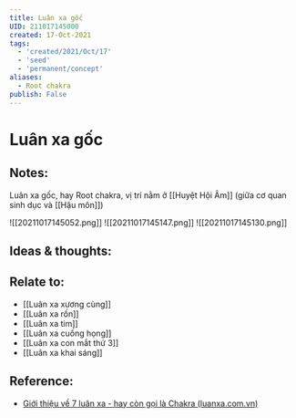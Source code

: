 ```yaml
---
title: Luân xa gốc
UID: 211017145000
created: 17-Oct-2021
tags:
  - 'created/2021/Oct/17'
  - 'seed'
  - 'permanent/concept'
aliases:
  - Root chakra
publish: False
---
```

# Luân xa gốc

## Notes:
Luân xa gốc, hay Root chakra, vị trí nằm ở [[Huyệt Hội Âm]] (giữa cơ quan sinh dục và [[Hậu môn]])

![[20211017145052.png]]
![[20211017145147.png]]
![[20211017145130.png]]

## Ideas & thoughts:

## Relate to:
- [[Luân xa xương cùng]]
- [[Luân xa rốn]]
- [[Luân xa tim]]
- [[Luân xa cuống họng]]
- [[Luân xa con mắt thứ 3]]
- [[Luân xa khai sáng]]

## Reference:
- [Giới thiệu về 7 luân xa - hay còn gọi là Chakra (luanxa.com.vn)](https://luanxa.com.vn/gioi-thieu-ve-7-luan-xa/)